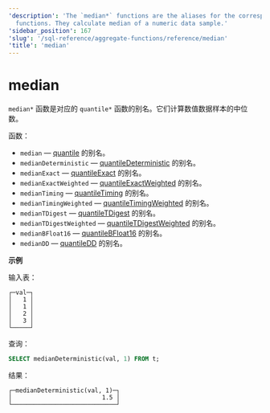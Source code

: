 ```yaml
---
'description': 'The `median*` functions are the aliases for the corresponding `quantile*`
  functions. They calculate median of a numeric data sample.'
'sidebar_position': 167
'slug': '/sql-reference/aggregate-functions/reference/median'
'title': 'median'
---
```





# median

`median*` 函数是对应的 `quantile*` 函数的别名。它们计算数值数据样本的中位数。

函数：

- `median` — [quantile](/sql-reference/aggregate-functions/reference/quantile) 的别名。
- `medianDeterministic` — [quantileDeterministic](/sql-reference/aggregate-functions/reference/quantiledeterministic) 的别名。
- `medianExact` — [quantileExact](/sql-reference/aggregate-functions/reference/quantileexact#quantileexact) 的别名。
- `medianExactWeighted` — [quantileExactWeighted](/sql-reference/aggregate-functions/reference/quantileexactweighted) 的别名。
- `medianTiming` — [quantileTiming](/sql-reference/aggregate-functions/reference/quantiletiming) 的别名。
- `medianTimingWeighted` — [quantileTimingWeighted](/sql-reference/aggregate-functions/reference/quantiletimingweighted) 的别名。
- `medianTDigest` — [quantileTDigest](/sql-reference/aggregate-functions/reference/quantiletdigest) 的别名。
- `medianTDigestWeighted` — [quantileTDigestWeighted](/sql-reference/aggregate-functions/reference/quantiletdigestweighted) 的别名。
- `medianBFloat16` — [quantileBFloat16](/sql-reference/aggregate-functions/reference/quantilebfloat16) 的别名。
- `medianDD` — [quantileDD](/sql-reference/aggregate-functions/reference/quantileddsketch) 的别名。

**示例**

输入表：

```text
┌─val─┐
│   1 │
│   1 │
│   2 │
│   3 │
└─────┘
```

查询：

```sql
SELECT medianDeterministic(val, 1) FROM t;
```

结果：

```text
┌─medianDeterministic(val, 1)─┐
│                         1.5 │
└─────────────────────────────┘
```
